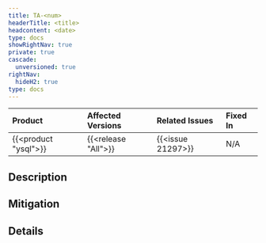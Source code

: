 ```yaml
---
title: TA-<num>
headerTitle: <title>
headcontent: <date>
type: docs
showRightNav: true
private: true
cascade:
  unversioned: true
rightNav:
  hideH2: true
type: docs
---
```


|          Product           |  Affected Versions  |  Related Issues   | Fixed In |
| :------------------------- | :------------------ | :---------------- | :------- |
| {{<product "ysql">}}       | {{<release "All">}} | {{<issue 21297>}} | N/A      |

## Description

## Mitigation

## Details
